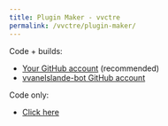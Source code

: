 ```yaml
---
title: Plugin Maker - vvctre
permalink: /vvctre/plugin-maker/
---
```


Code + builds:
- [Your GitHub account](code-and-builds-user-github-account/) (recommended)
- [vvanelslande-bot GitHub account](code-and-builds-bot-account/)

Code only:
- [Click here](code-only/)
